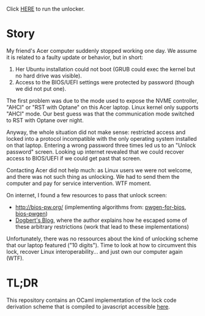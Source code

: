 Click [HERE](https://anantamishra.github.io/acer-bios-unlocker/) to run the unlocker.

# Story

My friend's Acer computer suddenly stopped working one day. We assume it is related to a faulty update or behavior, but in short:

1. Her Ubuntu installation could not boot (GRUB could exec the kernel but no hard drive was visible).
2. Access to the BIOS/UEFI settings were protected by password (though we did not put one).

The first problem was due to the mode used to expose the NVME controller, "AHCI" or "RST with Optane" on this Acer laptop. Linux kernel only supports "AHCI" mode. Our best guess was that the communication mode switched to RST with Optane over night.

Anyway, the whole situation did not make sense: restricted access and locked into a protocol incompatible with the only operating system installed on that laptop. Entering a wrong password three times led us to an "Unlock password" screen. Looking up internet revealed that we could recover access to BIOS/UEFI if we could get past that screen.

Contacting Acer did not help much: as Linux users we were not welcome, and there was not such thing as unlocking. We had to send them the computer and pay for service intervention. WTF moment.

On internet, I found a few resources to pass that unlock screen:

- http://bios-pw.org/ (implementing algorithms from: [pwgen-for-bios](https://github.com/bacher09/pwgen-for-bios/issues), [bios-pwgen](https://github.com/dogbert/bios-pwgen))
- [Dogbert's Blog](https://dogber1.blogspot.com/), where the author explains how he escaped some of these arbitrary restrictions (work that lead to these implementations)

Unfortunately, there was no ressources about the kind of unlocking scheme that our laptop featured ("10 digits"). Time to look at how to circumvent this lock, recover Linux interoperability... and just own our computer again (WTF).

# TL;DR

This repository contains an OCaml implementation of the lock code derivation scheme that is compiled to javascript accessible [here](https://anantamishra.github.io/acer-bios-unlocker/).

